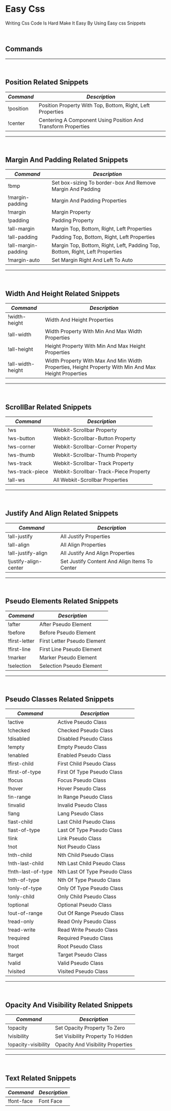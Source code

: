 # Easy Css

Writing Css Code Is Hard Make It Easy By Using Easy css Snippets

<br>

## Commands

---
<br>

## Position Related Snippets

| *Command* | *Description*                                                                                   
| ----------- | ---------------------------------------|
| !position       | Position Property With Top, Bottom, Right, Left Properties              |
| !center      | Centering A Component Using Position And Transform Properties              |

---
<br>

## Margin And Padding Related Snippets

| *Command* | *Description*                                                                                   
| ----------- | ---------------------------------------|
| !bmp       | Set box-sizing To border-box And Remove Margin And Padding             |
| !margin-padding     | Margin And Padding Properties             |
| !margin     | Margin Property           |
| !padding     | Padding Property           |
| !all-margin     | Margin Top, Bottom, Right, Left Properties         |
| !all-padding     | Padding Top, Bottom, Right, Left Properties        |
| !all-margin-padding    | Margin Top, Bottom, Right, Left, Padding Top, Bottom, Right, Left Properties        |
| !margin-auto    | Set Margin Right And Left To Auto        |

---
<br>

## Width And Height Related Snippets

| *Command* | *Description*                                                                                   
| ----------- | ---------------------------------------|
| !width-height      | Width And Height Properties             |
| !all-width      | Width Property With Min And Max Width Properties             |
| !all-height      | Height Property With Min And Max Height Properties            |
| !all-width-height      | Width Property With Max And Min Width Properties, Height Property With Min And Max Height Properties            |

---
<br>

## ScrollBar Related Snippets

| *Command* | *Description*                                                                                   
| ----------- | ---------------------------------------|
| !ws      | Webkit-Scrollbar Property            |
| !ws-button      | Webkit-Scrollbar-Button Property            |
| !ws-corner      | Webkit-Scrollbar-Corner Property            |
| !ws-thumb      | Webkit-Scrollbar-Thumb Property            |
| !ws-track      | Webkit-Scrollbar-Track Property            |
| !ws-track-piece      | Webkit-Scrollbar-Track-Piece Property            |
| !all-ws      | All Webkit-Scrollbar Properties            |

---
<br>

## Justify And Align Related Snippets

| *Command* | *Description*                                                                                   
| ----------- | ---------------------------------------|
| !all-justify      | All Justify Properties            |
| !all-align      | All Align Properties            |
| !all-justify-align      | All Justify And Align Properties            |
| !justify-align-center      | Set Justify Content And Align Items To Center            |

---
<br>

## Pseudo Elements Related Snippets

| *Command* | *Description*                                                                                   
| ----------- | ---------------------------------------|
| !after      | After Pseudo Element            |
| !before      | Before Pseudo Element            |
| !first-letter      | First Letter Pseudo Element            |
| !first-line      | First Line Pseudo Element            |
| !marker      | Marker Pseudo Element            |
| !selection      | Selection Pseudo Element           |

---
<br>

## Pseudo Classes Related Snippets

| *Command* | *Description*                                                                                   
| ----------- | ---------------------------------------|
| !active      | Active Pseudo Class            |
| !checked      | Checked Pseudo Class            |
| !disabled      | Disabled Pseudo Class            |
| !empty      | Empty Pseudo Class            |
| !enabled      | Enabled Pseudo Class            |
| !first-child      | First Child Pseudo Class           |
| !first-of-type     | First Of Type Pseudo Class           |
| !focus     | Focus Pseudo Class           |
| !hover     | Hover Pseudo Class           |
| !in-range     | In Range Pseudo Class          |
| !invalid     | Invalid Pseudo Class          |
| !lang     | Lang Pseudo Class          |
| !last-child     | Last Child Pseudo Class          |
| !last-of-type     | Last Of Type Pseudo Class         |
| !link     | Link Pseudo Class         |
| !not     | Not Pseudo Class          |
| !nth-child     | Nth Child Pseudo Class         |
| !nth-last-child     | Nth Last Child Pseudo Class          |
| !!nth-last-of-type     | Nth Last Of Type Pseudo Class         |
| !nth-of-type     | Nth Of Type Pseudo Class          |
| !only-of-type     | Only Of Type Pseudo Class          |
| !only-child     | Only Child Pseudo Class          |
| !optional     | Optional Pseudo Class          |
| !out-of-range     | Out Of Range Pseudo Class          |
| !read-only     | Read Only Pseudo Class          |
| !read-write     | Read Write Pseudo Class          |
| !required     | Required Pseudo Class         |
| !root     | Root Pseudo Class          |
| !target     | Target Pseudo Class          |
| !valid    | Valid Pseudo Class          |
| !visited     | Visited Pseudo Class          |

---
<br>

## Opacity And Visibility Related Snippets

| *Command* | *Description*                                                                                   
| ----------- | ---------------------------------------|
| !opacity      | Set Opacity Property To Zero            |
| !visibility      | Set Visibility Property To Hidden           |
| !opacity-visibility      | Opacity And Visibility Properties            |

---
<br>

## Text Related Snippets

| *Command* | *Description*                                                                                   
| ----------- | ---------------------------------------|
| !font-face      | Font Face            |